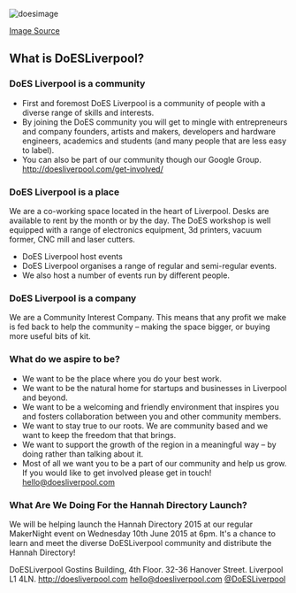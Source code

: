 ![doesimage](https://cloud.githubusercontent.com/assets/128456/7093736/b03c9414-dfb3-11e4-9d1c-a9d4e5b18f23.jpg)

[Image Source](https://www.flickr.com/photos/amcewen/16110088224/ "Link to Flickr Image")
## What is DoESLiverpool?

### DoES Liverpool is a community

* First and foremost DoES Liverpool is a community of people with a diverse range of skills and interests. 
* By joining the DoES community you will get to mingle with entrepreneurs and company founders, artists and makers, developers and hardware engineers, academics and students (and many people that are less easy to label).
* You can also be part of our community though our Google Group.
http://doesliverpool.com/get-involved/

### DoES Liverpool is a place

We are a co-working space located in the heart of Liverpool. Desks are available to rent by the month or by the day.  The DoES workshop is well equipped with a range of electronics equipment, 3d printers, vacuum former, CNC mill and laser cutters.
* DoES Liverpool host events
* DoES Liverpool organises a range of regular and semi-regular events.
* We also host a number of events run by different people.

### DoES Liverpool is a company

We are a Community Interest Company. This means that any profit we make is fed back to help the community – making the space bigger, or buying more useful bits of kit.

### What do we aspire to be?

* We want to be the place where you do your best work.
* We want to be the natural home for startups and businesses in Liverpool and beyond.
* We want to be a welcoming and friendly environment that inspires you and fosters collaboration between you and other community members.
* We want to stay true to our roots. We are community based and we want to keep the freedom that that brings.
* We want to support the growth of the region in a meaningful way – by doing rather than talking about it.
* Most of all we want you to be a part of our community and help us grow. If you would like to get involved please get in touch! hello@doesliverpool.com

### What Are We Doing For the Hannah Directory Launch?
We will be helping launch the Hannah Directory 2015 at our regular MakerNight event on Wednesday 10th June 2015 at 6pm.
It's a chance to learn and meet the diverse DoESLiverpool community and distribute the Hannah Directory!

DoESLiverpool
Gostins Building,
4th Floor.
32-36 Hanover Street.
Liverpool
L1 4LN.
http://doesliverpool.com
hello@doesliverpool.com
[@DoESLiverpool](http://twitter.com/DoESLiverpool)
